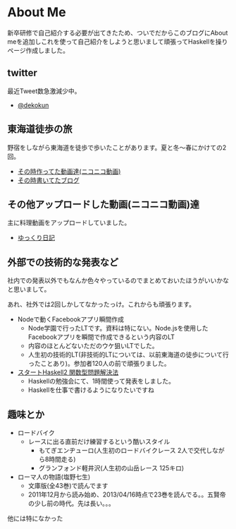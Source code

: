 # About Me

新卒研修で自己紹介する必要が出てきたため、ついでだからこのブログにAbout meを追加しこれを使って自己紹介をしようと思いまして頑張ってHaskellを操りページ作成しました。

## twitter

最近Tweet数急激減少中。

* [@dekokun](https://twitter.com/dekokun)

## 東海道徒歩の旅

野宿をしながら東海道を徒歩で歩いたことがあります。夏と冬〜春にかけての2回。

* [その時作ってた動画達(ニコニコ動画)](http://www.nicovideo.jp/watch/nm6491097)
* [その時書いてたブログ](http://sunta-k.blog.so-net.ne.jp/archive/c40376720-1)

## その他アップロードした動画(ニコニコ動画)達

主に料理動画をアップロードしていました。

* [ゆっくり日記](http://www.nicovideo.jp/watch/nm6491097)

## 外部での技術的な発表など

社内での発表以外でもなんか色々やっているのでまとめておいたほうがいいかなと思いまして。

あれ、社外では2回しかしてなかったっけ。これからも頑張ります。

* Nodeで動くFacebookアプリ瞬間作成
    * Node学園で行ったLTです。資料は特にない。Node.jsを使用したFacebookアプリを瞬間で作成できるという内容のLT
    * 内容のほとんどないただのウケ狙いLTでした。
    * 人生初の技術的LT(非技術的LTについては、以前東海道の徒歩について行ったことあり)。参加者120人の前で頑張りました。
* [スタートHaskell2 関数型問題解決法](http://dekokun.github.io/StartHaskell2-Chapter10/)
    * Haskellの勉強会にて、1時間使って発表をしました。
    * Haskellを仕事で書けるようになりたいですね

## 趣味とか

* ロードバイク
    * レースに出る直前だけ練習するという酷いスタイル
        * もてぎエンヂューロ(人生初のロードバイクレース 2人で交代しながら8時間走る)
        * グランフォンド軽井沢(人生初の山岳レース 125キロ)
* ローマ人の物語(塩野七生)
    * 文庫版(全43巻)で読んでます
    * 2011年12月から読み始め、2013/04/16時点で23巻を読んでる。。五賢帝の少し前の時代。先は長い。。。

他には特になかった

